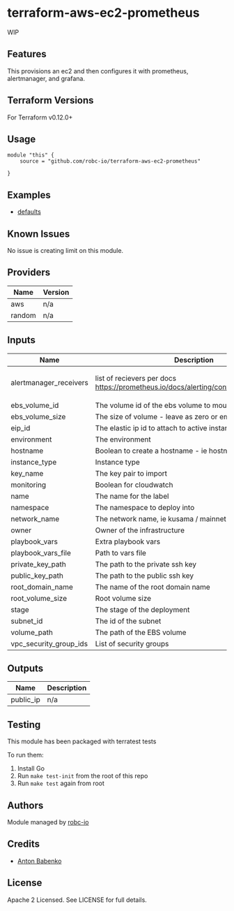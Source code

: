 # terraform-aws-ec2-prometheus

<p class="callout warning">WIP</p>

## Features

This provisions an ec2 and then configures it with prometheus, alertmanager, and grafana.

## Terraform Versions

For Terraform v0.12.0+

## Usage

```
module "this" {
    source = "github.com/robc-io/terraform-aws-ec2-prometheus"

}
```
## Examples

- [defaults](https://github.com/robc-io/terraform-aws-ec2-prometheus/tree/master/examples/defaults)

## Known  Issues
No issue is creating limit on this module.

<!-- BEGINNING OF PRE-COMMIT-TERRAFORM DOCS HOOK -->
## Providers

| Name | Version |
|------|---------|
| aws | n/a |
| random | n/a |

## Inputs

| Name | Description | Type | Default | Required |
|------|-------------|------|---------|:-----:|
| alertmanager\_receivers | list of recievers per docs https://prometheus.io/docs/alerting/configuration/#example | `list(map(string))` | <pre>[<br>  {}<br>]</pre> | no |
| ebs\_volume\_id | The volume id of the ebs volume to mount | `string` | `""` | no |
| ebs\_volume\_size | The size of volume - leave as zero or empty for no volume | `number` | `0` | no |
| eip\_id | The elastic ip id to attach to active instance | `string` | `""` | no |
| environment | The environment | `string` | `""` | no |
| hostname | Boolean to create a hostname - ie hostname.example.com | `string` | `""` | no |
| instance\_type | Instance type | `string` | `"t2.small"` | no |
| key\_name | The key pair to import | `string` | `""` | no |
| monitoring | Boolean for cloudwatch | `bool` | `false` | no |
| name | The name for the label | `string` | `"prometheus"` | no |
| namespace | The namespace to deploy into | `string` | `"prod"` | no |
| network\_name | The network name, ie kusama / mainnet | `string` | `"main"` | no |
| owner | Owner of the infrastructure | `string` | `""` | no |
| playbook\_vars | Extra playbook vars | `map(string)` | `{}` | no |
| playbook\_vars\_file | Path to vars file | `string` | `""` | no |
| private\_key\_path | The path to the private ssh key | `string` | n/a | yes |
| public\_key\_path | The path to the public ssh key | `string` | n/a | yes |
| root\_domain\_name | The name of the root domain name | `string` | `""` | no |
| root\_volume\_size | Root volume size | `string` | `8` | no |
| stage | The stage of the deployment | `string` | `"blue"` | no |
| subnet\_id | The id of the subnet | `string` | n/a | yes |
| volume\_path | The path of the EBS volume | `string` | `"/dev/xvdf"` | no |
| vpc\_security\_group\_ids | List of security groups | `list(string)` | n/a | yes |

## Outputs

| Name | Description |
|------|-------------|
| public\_ip | n/a |

<!-- END OF PRE-COMMIT-TERRAFORM DOCS HOOK -->

## Testing
This module has been packaged with terratest tests

To run them:

1. Install Go
2. Run `make test-init` from the root of this repo
3. Run `make test` again from root

## Authors

Module managed by [robc-io](github.com/robc-io)

## Credits

- [Anton Babenko](https://github.com/antonbabenko)

## License

Apache 2 Licensed. See LICENSE for full details.